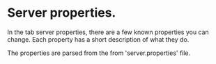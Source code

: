 # Server properties.

In the tab server properties, there are a few known properties you can change. Each property has a
short description of what they do.

The properties are parsed from the from 'server.properties' file.